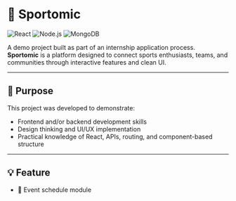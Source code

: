 # 🏀 Sportomic
![React](https://img.shields.io/badge/frontend-React-61DAFB?logo=react&logoColor=white)
![Node.js](https://img.shields.io/badge/backend-Node.js-339933?logo=nodedotjs&logoColor=white)
![MongoDB](https://img.shields.io/badge/database-MongoDB-47A248?logo=mongodb&logoColor=white)



A demo project built as part of an internship application process.  
**Sportomic** is a platform designed to connect sports enthusiasts, teams, and communities through interactive features and clean UI.

---

## 🎯 Purpose

This project was developed to demonstrate:

- Frontend and/or backend development skills
- Design thinking and UI/UX implementation
- Practical knowledge of React, APIs, routing, and component-based structure

---

## 💡 Feature

- 📆 Event schedule module

